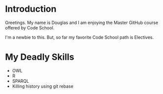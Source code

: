 Introduction
============

Greetings. My name is Douglas and I am enjoying the Master GitHub course
offered by Code School.

I'm a newbie to this. But, so far my favorite Code School path is Electives.

My Deadly Skills
================

* OWL
* R
* SPARQL
* Killing history using git rebase




